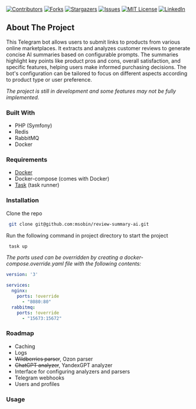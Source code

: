 [![Contributors](https://img.shields.io/github/contributors/msobin/review-summary-ai.svg?style=for-the-badge)](https://github.com/msobin/review-summary-ai/graphs/contributors)
[![Forks](https://img.shields.io/github/forks/msobin/review-summary-ai.svg?style=for-the-badge)](https://github.com/msobin/review-summary-ai/network/members)
[![Stargazers](https://img.shields.io/github/stars/msobin/review-summary-ai.svg?style=for-the-badge)](https://github.com/msobin/review-summary-ai/stargazers)
[![Issues](https://img.shields.io/github/issues/msobin/review-summary-ai.svg?style=for-the-badge)](https://img.shields.io/github/issues/msobin/review-summary-ai.svg?style=for-the-badge)
[![MIT License](https://img.shields.io/github/license/msobin/review-summary-ai.svg?style=for-the-badge)]( https://github.com/msobin/review-summary-ai/blob/master/LICENSE.txt)
[![LinkedIn](https://img.shields.io/badge/linkedin-%230077B5.svg?style=for-the-badge&logo=linkedin&logoColor=white)](https://linkedin.com/in/maximsobin)

## About The Project
This Telegram bot allows users to submit links to products from various online marketplaces. It extracts and analyzes customer reviews to generate concise AI summaries based on configurable prompts. The summaries highlight key points like product pros and cons, overall satisfaction, and specific features, helping users make informed purchasing decisions. The bot's configuration can be tailored to focus on different aspects according to product type or user preference.

*The project is still in development and some features may not be fully implemented.*

### Built With
* PHP (Symfony)
* Redis
* RabbitMQ
* Docker

### Requirements
* [Docker](https://www.docker.com/)
* Docker-compose (comes with Docker)
* [Task](https://taskfile.dev/) (task runner)

### Installation

Clone the repo
   ```sh
    git clone git@github.com:msobin/review-summary-ai.git
   ```
Run the following command in project directory to start the project
   ```sh
    task up
   ```

*The ports used can be overridden by creating a docker-compose.override.yaml file with the following contents:*
```yaml
version: '3'

services:
  nginx:
    ports: !override
      - "8080:80"
  rabbitmq:
    ports: !override
      - "15673:15672"
```

### Roadmap

* Caching
* Logs
* ~~Wildberries parser~~, Ozon parser
* ~~ChatGPT analyzer~~, YandexGPT analyzer
* Interface for configuring analyzers and parsers
* Telegram webhooks
* Users and profiles

### Usage

